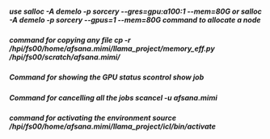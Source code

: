 ##### use salloc -A demelo -p sorcery --gres=gpu:a100:1 --mem=80G or salloc -A demelo -p sorcery --gpus=1 --mem=80G  command to allocate a node
##### command for copying any file cp -r /hpi/fs00/home/afsana.mimi/llama_project/memory_eff.py /hpi/fs00/scratch/afsana.mimi/
##### Command for showing the GPU status scontrol show job
##### Command for cancelling all the jobs scancel -u afsana.mimi
##### command for activating the environment source /hpi/fs00/home/afsana.mimi/llama_project/icl/bin/activate
